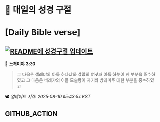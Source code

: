 # 🙏 매일의 성경 구절
# [Daily Bible verse]
## [![README에 성경구절 업데이트](https://github.com/DONGSUKA/first_test/actions/workflows/update-readme-bible.yml/badge.svg)](https://github.com/DONGSUKA/first_test/actions/workflows/update-readme-bible.yml)
<!-- START_BIBLE_VERSE -->
📖 **느헤미야 3:30**
> 그 다음은 셀레먀의 아들 하나냐와 살랍의 여섯째 아들 하눈이 한 부분을 중수하였고 그 다음은 베레갸의 아들 므술람이 자기의 방과마주 대한 부분을 중수하였고

🕊️ _업데이트 시각: 2025-08-10 05:43:54 KST_
  <!-- END_BIBLE_VERSE -->
## GITHUB_ACTION

